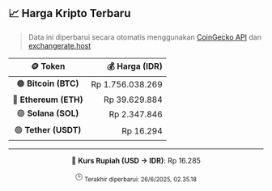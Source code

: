 

<!-- HARGA_KRIPTO -->
## 📈 Harga Kripto Terbaru

> Data ini diperbarui secara otomatis menggunakan [CoinGecko API](https://www.coingecko.com/) dan [exchangerate.host](https://exchangerate.host/)

<div align="center">

| 🪙 Token | 💰 Harga (IDR) |
|:------:|---------------:|
| 🟠 **Bitcoin (BTC)**   | Rp 1.756.038.269 |
| 🔵 **Ethereum (ETH)**  | Rp 39.629.884 |
| 🟣 **Solana (SOL)**    | Rp 2.347.846 |
| 🟢 **Tether (USDT)**   | Rp 16.294 |

---

💱 **Kurs Rupiah (USD → IDR)**: Rp 16.285

🕒 <sub>Terakhir diperbarui: 26/6/2025, 02.35.18</sub>

</div>
<!-- /HARGA_KRIPTO -->